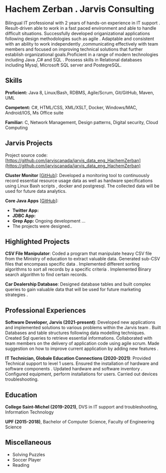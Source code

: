 # Hachem Zerban . Jarvis Consulting

Bilingual IT professional with 2 years of hands-on experience in IT support . Result-driven able to work in a fast paced environment and able to handle difficult situations. Successfully developed origanizational applications following design methodologies such  as agile  . Adaptable and consistent with an ability to work independently ,communicating  effectively with team members  and focused on improving technical solutions  that further establish organizational goals.Proficient in a range of modern technologies including Java ,C# and SQL . Possess skills in Relational databases including Mysql, Microsoft SQL server and PostegreSQL.

## Skills

**Proficient:** Java 8, Linux/Bash, RDBMS, Agile/Scrum, Git/GitHub, Maven, UML

**Competent:** C#, HTML/CSS, XML/XSLT, Docker, Windows/MAC, Android/IOS, Ms Office suite

**Familiar:** C, Network Management, Design patterns, Digital security, Cloud Computing

## Jarvis Projects

Project source code: [https://github.com/jarviscanada/jarvis_data_eng_HachemZerban](https://github.com/jarviscanada/jarvis_data_eng_HachemZerban)


**Cluster Monitor** [[GitHub](https://github.com/jarviscanada/jarvis_data_eng_HachemZerban/tree/master/linux_sql)]: Developed a monitoring tool  to continuously record essential resource usage data as well as hardware specifications using Linux Bash scripts , docker and postgresql. The collected data will be used for future data analytics.

**Core Java Apps** [[GitHub](https://github.com/jarviscanada/jarvis_data_eng_HachemZerban/tree/master/core_java)]:
      
  - **Twitter App:** 
  - **JDBC App:** 
  - **Grep App:** Ongoing development ... 
  - The projects were designed..


## Highlighted Projects
**CSV File Manipulator**: Coded a program that manipulate heavy CSV file from the Ministry of education to extract valuable data. Generated sub-CSV  files that encompass specific data . Implemented different sorting algorithms to sort all records by a specific criteria . Implemented Binary search algorithm to find certain records.

**Car Dealership Database**: Designed database tables and built complex queries  to gain valuable data that will be used for future marketing strategies .


## Professional Experiences

**Software Developer, Jarvis (2021-present)**: Developed new applications and implemented solutions to various problems within the Jarvis team . Built Databases and table structures following data modelling techniques. Created Sql queries to retrieve essential informations. Collaborated with team members  on the delivery of application code using agile scrum. Made suggestion on how to improve current application by adding new features  .

**IT Technician, Globale Education Connections (2020-2021)**: Provided Technical support to level 1 users. Ensured the installation of hardware and software components . Updated hardware and software inventory . Configured equipment, perform installations for users. Carried out devices troubleshooting.


## Education
**College Saint-Michel (2019-2021)**, DVS in IT support and troubleshooting, Information Technology

**UPF (2015-2018)**, Bachelor of Computer Science, Faculty of Engineering Science 


## Miscellaneous
- Solving Puzzles 
- Soccer Player
- Reading